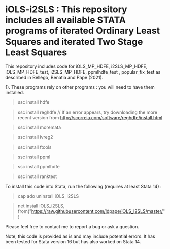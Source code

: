 # iOLS-i2SLS : This repository includes all available STATA programs of iterated Ordinary Least Squares and iterated Two Stage Least Squares

This repository includes code for iOLS_MP_HDFE, i2SLS_MP_HDFE, iOLS_MP_HDFE_test, i2SLS_MP_HDFE, ppmlhdfe_test , popular_fix_test as described in Bellégo, Benatia and Pape (2021).

1). These programs rely on other programs : you will need to have them installed.

>ssc install hdfe

>ssc install reghdfe  // If an error appears, try downloading the more recent version from http://scorreia.com/software/reghdfe/install.html

>ssc install moremata

>ssc install ivreg2

>ssc install ftools

>ssc install ppml

>ssc install ppmlhdfe 

>ssc install ranktest

To install this code into Stata, run the following (requires at least Stata 14) : 

>cap ado uninstall iOLS_i2SLS

>net install iOLS_i2SLS, from("https://raw.githubusercontent.com/ldpape/iOLS_i2SLS/master/")

Please feel free to contact me to report a bug or ask a question. 

Note, this code is provided as is and may include potential errors.  It has been tested for Stata version 16 but has also worked on Stata 14. 

